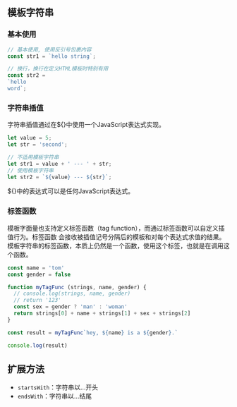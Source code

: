 ## 模板字符串
### 基本使用
```javascript
// 基本使用, 使用反引号包裹内容
const str1 = `hello string`;

// 换行，换行在定义HTML模板时特别有用
const str2 = 
`hello
word`;
```
### 字符串插值
字符串插值通过在${}中使用一个JavaScript表达式实现。
```javascript
let value = 5;
let str = 'second';

// 不适用模板字符串
let str1 = value + ' --- ' + str;
// 使用模板字符串
let str2 = `${value} --- ${str}`;
```
${}中的表达式可以是任何JavaScript表达式。
### 标签函数
模板字面量也支持定义标签函数（tag function），而通过标签函数可以自定义插值行为。标签函数
会接收被插值记号分隔后的模板和对每个表达式求值的结果。
模板字符串的标签函数，本质上仍然是一个函数，使用这个标签，也就是在调用这个函数。
```javascript
const name = 'tom'
const gender = false

function myTagFunc (strings, name, gender) {
  // console.log(strings, name, gender)
  // return '123'
  const sex = gender ? 'man' : 'woman'
  return strings[0] + name + strings[1] + sex + strings[2]
}

const result = myTagFunc`hey, ${name} is a ${gender}.`

console.log(result)
```
## 扩展方法
- `startsWith`：字符串以...开头
- `endsWith`：字符串以...结尾